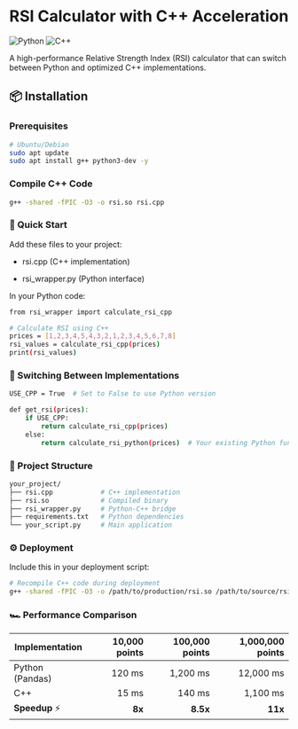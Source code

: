 # RSI Calculator with C++ Acceleration

![Python](https://img.shields.io/badge/python-3.8+-blue.svg)
![C++](https://img.shields.io/badge/C++-17-green.svg)

A high-performance Relative Strength Index (RSI) calculator that can switch between Python and optimized C++ implementations.

## 📦 Installation

### Prerequisites

```bash
# Ubuntu/Debian
sudo apt update
sudo apt install g++ python3-dev -y
```

### Compile C++ Code
```bash
g++ -shared -fPIC -O3 -o rsi.so rsi.cpp
```

### 🚀 Quick Start
Add these files to your project:

- rsi.cpp (C++ implementation)

- rsi_wrapper.py (Python interface)

In your Python code:
```bash
from rsi_wrapper import calculate_rsi_cpp

# Calculate RSI using C++
prices = [1,2,3,4,5,4,3,2,1,2,3,4,5,6,7,8]
rsi_values = calculate_rsi_cpp(prices)
print(rsi_values)
```
### 🔄 Switching Between Implementations
```bash
USE_CPP = True  # Set to False to use Python version

def get_rsi(prices):
    if USE_CPP:
        return calculate_rsi_cpp(prices)
    else:
        return calculate_rsi_python(prices)  # Your existing Python function
```

### 📂 Project Structure
```bash
your_project/
├── rsi.cpp            # C++ implementation
├── rsi.so             # Compiled binary
├── rsi_wrapper.py     # Python-C++ bridge
├── requirements.txt   # Python dependencies
└── your_script.py     # Main application
```

### ⚙️ Deployment
Include this in your deployment script:
```bash
# Recompile C++ code during deployment
g++ -shared -fPIC -O3 -o /path/to/production/rsi.so /path/to/source/rsi.cpp
```

### 🏎️ Performance Comparison
| Implementation | 10,000 points | 100,000 points | 1,000,000 points |
|----------------|--------------:|---------------:|-----------------:|
| Python (Pandas) | 120 ms        | 1,200 ms       | 12,000 ms        |
| C++            | 15 ms         | 140 ms         | 1,100 ms         |
| **Speedup** ⚡   | **8x**        | **8.5x**       | **11x**          |
